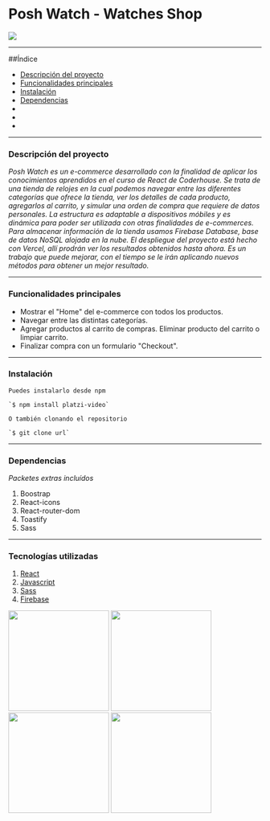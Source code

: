 # Posh Watch - Watches Shop

<p align="left">
  <img src="https://img.shields.io/badge/STATUS-EN%20DESAROLLO-green">
</p>

***

##Índice

* [Descripción del proyecto](#Descripción-del-proyecto)
* [Funcionalidades principales](#Funcionalidades-principales)
* [Instalación](#Instalación)
* [Dependencias](#Dependencias)
* []()
* []()
* []()

***

### Descripción del proyecto

_Posh Watch es un e-commerce desarrollado con la finalidad de aplicar los conocimientos aprendidos en el curso de React de Coderhouse. Se trata de una tienda de relojes en la cual podemos navegar entre las diferentes categorías que ofrece la tienda, ver los detalles de cada producto, agregarlos al carrito, y simular una orden de compra que requiere de datos personales. La estructura es adaptable a dispositivos móbiles y es dinámica para poder ser utilizada con otras finalidades de e-commerces. Para almacenar información de la tienda usamos Firebase Database, base de datos NoSQL alojada en la nube. El despliegue del proyecto está hecho con Vercel, allí prodrán ver los resultados obtenidos hasta ahora. Es un trabajo que puede mejorar, con el tiempo se le irán aplicando nuevos métodos para obtener un mejor resultado._

***

### Funcionalidades principales

- Mostrar el "Home" del e-commerce con todos los productos.
- Navegar entre las distintas categorías.
- Agregar productos al carrito de compras. Eliminar producto del carrito o limpiar carrito.
- Finalizar compra con un formulario "Checkout".

***

### Instalación

```
Puedes instalarlo desde npm

`$ npm install platzi-video`

O también clonando el repositorio

`$ git clone url`
```

***

### Dependencias
*Packetes extras incluídos*
1. Boostrap
2. React-icons
3. React-router-dom
4. Toastify
5. Sass

***

### Tecnologías utilizadas

1. [React](https://es.reactjs.org/)
2. [Javascript](https://www.javascript.com/)
3. [Sass](https://sass-lang.com/)
4. [Firebase](https://firebase.google.com/?hl=es-419&gclid=CjwKCAiAhKycBhAQEiwAgf19emqBEj6dhRpGgwAV5F5nzvJLlAmekCO9Y7wKcdhj9ttCmvKn2OGmlhoCcD4QAvD_BwE&gclsrc=aw.ds)

<div aling="center">
  <img src="https://user-images.githubusercontent.com/48769662/205469961-5c844022-f51f-4c32-9055-68dc64c70464.png" width="200px" heigth="200px">
  
  
  <img src="https://user-images.githubusercontent.com/48769662/205469662-4dc315a0-eacd-420d-9931-3fb0f8d8d940.png" width="200px" heigth="200px">
  
  
  <img src="https://user-images.githubusercontent.com/48769662/205469994-b0120080-85cb-47d9-a435-d273ac92a7e3.png" width="200px" heigth="200px">
  
  
  <img src="https://user-images.githubusercontent.com/48769662/205469705-4676ef15-8a78-478b-a913-650b3c8730de.png" width="200px" heigth="200px">
</div>

